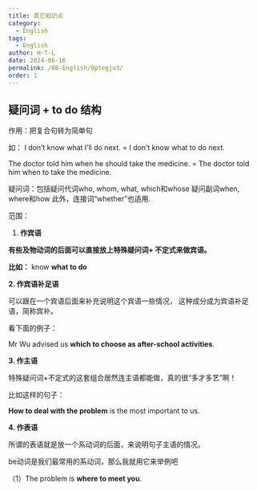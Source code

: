 ```yaml
---
title: 其它知识点
category:
  - English
tags:
  - English
author: H·T·L
date: 2024-06-16
permalink: /08-English/0ptegju3/
order: 1
---
```



## 疑问词 + to do 结构

作用：把复合句转为简单句

如： I don’t know what I’ll do next. = I don’t know what to do next.

The doctor told him when he should take the medicine. = The doctor told him when to take the medicine.

疑问词：包括疑问代词who, whom, what, which和whose
			疑问副词when, where和how
    		   此外，连接词“whether”也适用.

范围：

1. **作宾语**

**有些及物动词的后面可以直接放上特殊疑问词+ 不定式来做宾语。**

**比如：** know **what to do**

**2. 作宾语补足语**

可以跟在一个宾语后面来补充说明这个宾语一些情况， 这种成分成为宾语补足语，简称宾补。

看下面的例子：

Mr Wu advised us **which to choose as after-school activities**.

**3. 作主语**

特殊疑问词+不定式的这套组合居然连主语都能做，真的很“多才多艺”啊！

比如这样的句子：

**How to deal with the problem** is the most important to us.

**4. 作表语**

所谓的表语就是放一个系动词的后面，来说明句子主语的情况。

be动词是我们最常用的系动词，那么我就用它来举例吧

（1）The problem is **where to meet you**.





